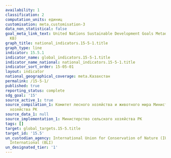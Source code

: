 ```yaml
---
availability: 1
classification: 2
computation_units: единиц
customisation: meta.customisation-3
data_non_statistical: false
goal_meta_link_text: United Nations Sustainable Development Goals Metadata (PDF 440
  KB)
graph_title: national_indicators.15-5-1.title
graph_type: line
indicator: 15.5.1
indicator_name: global_indicators.15-5-1.title
indicator_name_national: national_indicators.15-5-1.title
indicator_sort_order: 15-05-01
layout: indicator
national_geographical_coverage: meta.Казахстан
permalink: /15-5-1/
published: true
reporting_status: complete
sdg_goal: '15'
source_active_1: true
source_compilation_1: Комитет лесного хозяйства и животного мира Министерство сельского
  хозяйства РК
source_data_1: null
source_implementation_1: Министерство сельского хозяйства РК
tags: []
target: global_targets.15-5.title
target_id: '15.5'
un_custodian_agency: International Union for Conservation of Nature (IUCN) BirdLife
  International (BLI)
un_designated_tier: '1'
---
```

